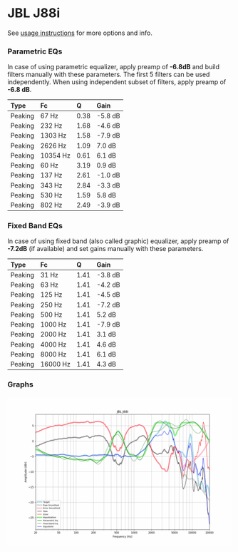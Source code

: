 # JBL J88i
See [usage instructions](https://github.com/jaakkopasanen/AutoEq#usage) for more options and info.

### Parametric EQs
In case of using parametric equalizer, apply preamp of **-6.8dB** and build filters manually
with these parameters. The first 5 filters can be used independently.
When using independent subset of filters, apply preamp of **-6.8 dB**.

| Type    | Fc       |    Q | Gain    |
|:--------|:---------|:-----|:--------|
| Peaking | 67 Hz    | 0.38 | -5.8 dB |
| Peaking | 232 Hz   | 1.68 | -4.6 dB |
| Peaking | 1303 Hz  | 1.58 | -7.9 dB |
| Peaking | 2626 Hz  | 1.09 | 7.0 dB  |
| Peaking | 10354 Hz | 0.61 | 6.1 dB  |
| Peaking | 60 Hz    | 3.19 | 0.9 dB  |
| Peaking | 137 Hz   | 2.61 | -1.0 dB |
| Peaking | 343 Hz   | 2.84 | -3.3 dB |
| Peaking | 530 Hz   | 1.59 | 5.8 dB  |
| Peaking | 802 Hz   | 2.49 | -3.9 dB |

### Fixed Band EQs
In case of using fixed band (also called graphic) equalizer, apply preamp of **-7.2dB**
(if available) and set gains manually with these parameters.

| Type    | Fc       |    Q | Gain    |
|:--------|:---------|:-----|:--------|
| Peaking | 31 Hz    | 1.41 | -3.8 dB |
| Peaking | 63 Hz    | 1.41 | -4.2 dB |
| Peaking | 125 Hz   | 1.41 | -4.5 dB |
| Peaking | 250 Hz   | 1.41 | -7.2 dB |
| Peaking | 500 Hz   | 1.41 | 5.2 dB  |
| Peaking | 1000 Hz  | 1.41 | -7.9 dB |
| Peaking | 2000 Hz  | 1.41 | 3.1 dB  |
| Peaking | 4000 Hz  | 1.41 | 4.6 dB  |
| Peaking | 8000 Hz  | 1.41 | 6.1 dB  |
| Peaking | 16000 Hz | 1.41 | 4.3 dB  |

### Graphs
![](./JBL%20J88i.png)